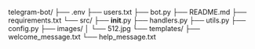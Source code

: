 telegram-bot/
├── .env
├── users.txt
├── bot.py
├── README.md
├── requirements.txt
└── src/
    ├── __init__.py
    ├── handlers.py
    ├── utils.py
    ├── config.py
    ├── images/
    │   └── 512.jpg
    └── templates/
        ├── welcome_message.txt
        └── help_message.txt